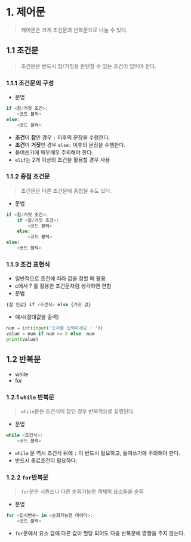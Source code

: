 # 1. 제어문

> 제어문은 크게 조건문과 반복문으로 나눌 수 있다.



## 1.1 조건문

> 조건문은 반드시 참/거짓을 판단할 수 있는 조건이 있어야 한다.



### 1.1.1 조건문의 구성

- 문법

``` python
if <참/거짓 조건>:
    <코드 블럭>
else:
    <코드 블럭>
```

- **조건**이 **참**인 경우 `:` 이후의 문장을 수행한다.
- **조건**이 **거짓**인 경우 `else:` 이후의 문장을 수행한다.
- 들여쓰기에 매우매우 주의해야 한다.
- `elif`는 2개 이상의 조건을 활용할 경우 사용

### 1.1.2 중첩 조건문

> 조건문은 다른 조건문에 중첩될 수도 있다.

- 문법

```python
if <참/거짓 조건>:
    if <참/거짓 조건>:
        <코드 블럭>
    else:
        <코드 블럭>
else:
    <코드 블럭>
```

### 1.1.3 조건 표현식

- 일반적으로 조건에 따라 값을 정할 때 활용
- c에서 ? 를 활용한 조건문처럼 생각하면 편함
- 문법

``` python
{참 인값} if <조건식> else {거짓 값}
```

- 예시(절대값을 출력)

``` python
num = int(input('숫자를 입력하세요 : '))
value = num if num >= 0 else -num
print(value)
```





## 1.2 반복문

- while
- for

### 1.2.1 `while` 반복문

> `while`문은 조건식이 참인 경우 반복적으로 실행된다.

- 문법

```python
while <조건식>:
    <코드 블럭>
```

- `while` 문 역시 조건식 뒤에 `:` 이 반드시 필요하고, 들여쓰기에 주의해야 한다.
- 반드시 종료조건이 필요하다.

### 1.2.2 `for`반복문

> `for`문은 시퀀스나 다른 순회가능한 객체의 요소들을 순회

- 문법

``` python
for <임시변수> in <순회가능한 데이터>:
    <코드 블럭>
```

- `for`문에서 요소 값에 다른 값이 할당 되어도 다음 반복문에 영향을 주지 않는다.